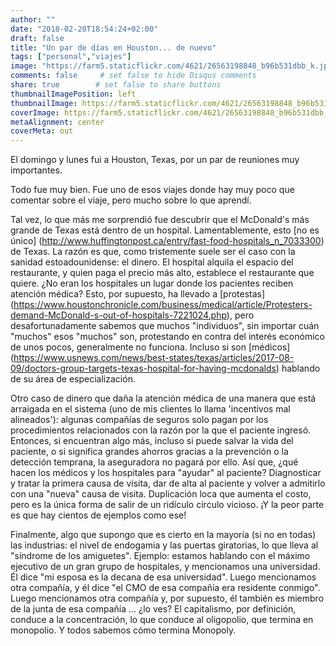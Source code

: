 ```yaml
---
author: ""
date: "2018-02-20T18:54:24+02:00"
draft: false
title: "Un par de días en Houston... de nuevo"
tags: ["personal","viajes"]
image: "https://farm5.staticflickr.com/4621/26563198848_b96b531dbb_k.jpg"
comments: false     # set false to hide Disqus comments
share: true        # set false to share buttons
thumbnailImagePosition: left
thumbnailImage: https://farm5.staticflickr.com/4621/26563198848_b96b531dbb_k.jpg
coverImage: https://farm5.staticflickr.com/4621/26563198848_b96b531dbb_k.jpg
metaAlignment: center
coverMeta: out
---
```

El domingo y lunes fui a Houston, Texas, por un par de reuniones muy importantes.

<!--more-->

Todo fue muy bien. Fue uno de esos viajes donde hay muy poco que comentar sobre el viaje, pero mucho sobre lo que aprendí.

Tal vez, lo que más me sorprendió fue descubrir que el McDonald's más grande de Texas está dentro de un hospital. Lamentablemente, esto [no es único] (http://www.huffingtonpost.ca/entry/fast-food-hospitals_n_7033300) de Texas. La razón es que, como tristemente suele ser el caso con la sanidad estoadounidense: el dinero. El hospital alquila el espacio del restaurante, y quien paga el precio más alto, establece el restaurante que quiere. ¿No eran los hospitales un lugar donde los pacientes reciben atención médica? Esto, por supuesto, ha llevado a [protestas] (https://www.houstonchronicle.com/business/medical/article/Protesters-demand-McDonald-s-out-of-hospitals-7221024.php), pero desafortunadamente sabemos que muchos "individuos", sin importar cuán "muchos" esos "muchos" son, protestando en contra del interés económico de unos pocos, generalmente no funciona. Incluso si son [médicos] (https://www.usnews.com/news/best-states/texas/articles/2017-08-09/doctors-group-targets-texas-hospital-for-having-mcdonalds) hablando de su área de especialización.

Otro caso de dinero que daña la atención médica de una manera que está arraigada en el sistema (uno de mis clientes lo llama 'incentivos mal alineados'): algunas compañías de seguros solo pagan por los procedimientos relacionados con la razón por la que el paciente ingresó. Entonces, si encuentran algo más, incluso si puede salvar la vida del paciente, o si significa grandes ahorros gracias a la prevención o la detección temprana, la aseguradora no pagará por ello. Así que, ¿qué hacen los médicos y los hospitales para "ayudar" al paciente? Diagnosticar y tratar la primera causa de visita, dar de alta al paciente y volver a admitirlo con una "nueva" causa de visita. Duplicación loca que aumenta el costo, pero es la única forma de salir de un ridículo círculo vicioso. ¡Y la peor parte es que hay cientos de ejemplos como ese!

Finalmente, algo que supongo que es cierto en la mayoría (si no en todas) las industrias: el nivel de endogamia y las puertas giratorias, lo que lleva al "síndrome de los amiguetes". Ejemplo: estamos hablando con el máximo ejecutivo de un gran grupo de hospitales, y mencionamos una universidad. Él dice "mi esposa es la decana de esa universidad". Luego mencionamos otra compañía, y él dice "el CMO de esa compañía era residente conmigo". Luego mencionamos otra compañía y, por supuesto, él también es miembro de la junta de esa compañía ... ¿lo ves? El capitalismo, por definición, conduce a la concentración, lo que conduce al oligopolio, que termina en monopolio. Y todos sabemos cómo termina Monopoly.